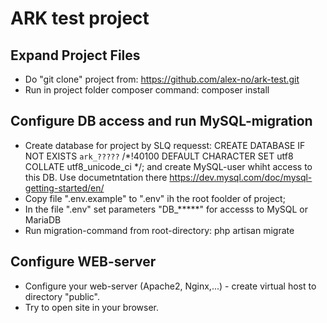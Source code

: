 <h1>ARK test project</h1>

## Expand Project Files

 - Do "git clone" project from: https://github.com/alex-no/ark-test.git
 - Run in project folder composer command: composer install

## Configure DB access and run MySQL-migration

 - Create database for project by SLQ requesst: CREATE DATABASE IF NOT EXISTS `ark_?????` /*!40100 DEFAULT CHARACTER SET utf8 COLLATE utf8_unicode_ci */;
    and create MySQL-user whiht access to this DB. Use documetntation there https://dev.mysql.com/doc/mysql-getting-started/en/
 - Copy file ".env.example" to ".env" ih the root foolder of project;
 - In the file ".env" set parameters "DB_*****" for accesss to MySQL or MariaDB
 - Run migration-command from root-directory: php artisan migrate

## Configure WEB-server

 - Configure your web-server (Apache2, Nginx,...) - create virtual host to directory "public".
 - Try to open site in your browser.